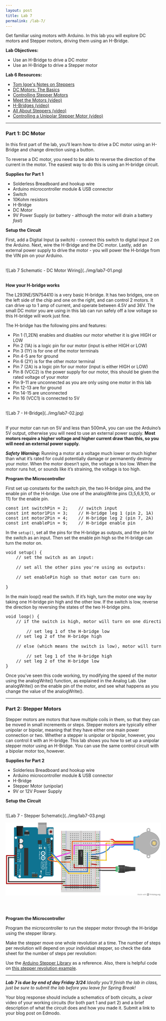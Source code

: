 ```yaml
---
layout: post
title: Lab 7
permalink: /lab-7/
---
```


Get familiar using motors with Arduino. In this lab you will explore DC motors and Stepper motors, driving them using an H-Bridge. 

<span class="underlined">**Lab Objectives:**</span>

+ Use an H-Bridge to drive a DC motor
+ Use an H-Bridge to drive a Stepper motor 

<span class="underlined">**Lab 6 Resources:**</span>
 
+ [Tom Igoe's Notes on Steppers](http://www.tigoe.net/pcomp/code/circuits/motors/stepper-motors/)
+ [DC Motors: The Basics](https://itp.nyu.edu/physcomp/lessons/dc-motors/dc-motors-the-basics/)
+ [Controlling Stepper Motors](https://itp.nyu.edu/physcomp/lessons/dc-motors/stepper-motors/)
+ [Meet the Motors (video)](https://vimeo.com/84274150)
+ [H-Bridges (video)](https://vimeo.com/100357623)
+ [All About Steppers (video)](https://vimeo.com/101362995)
+ [Controlling a Unipolar Stepper Motor (video)](https://vimeo.com/102030557)

<hr>

### Part 1: DC Motor

In this first part of the lab, you’ll learn how to drive a DC motor using an H-Bridge and change direction using a button. 

To reverse a DC motor, you need to be able to reverse the direction of the current in the motor. The easiest way to do this is using an H-bridge circuit. 

<span class="underlined">**Supplies for Part 1**</span>

+ Solderless Breadboard and hookup wire
+ Arduino microcontroller module & USB connector
+ Switch
+ 10Kohm resistors
+ H-Bridge
+ DC Motor
+ 9V Power Supply (or battery - although the motor will drain a battery *fast*)

<span class="underlined">**Setup the Circuit**</span>

First, add a Digital Input (a switch) - connect this switch to digital input 2 on the Arduino. Next, wire the H-Bridge and the DC motor. Lastly, add an external power supply to drive the motor - you will power the H-bridge from the VIN pin on your Arduino.

<br>
![Lab 7 Schematic - DC Motor Wiring](../img/lab7-01.png)
<br><br>

<span class="highlight">**How your H-bridge works**</span>

The L293NE/SN754410 is a very basic H-bridge. It has two bridges, one on the left side of the chip and one on the right, and can control 2 motors. It can drive up to 1 amp of current, and operate between 4.5V and 36V. The small DC motor you are using in this lab can run safely off a low voltage so this H-bridge will work just fine.

The H-bridge has the following pins and features:

+ Pin 1 (1,2EN) enables and disables our motor whether it is give HIGH or LOW
+ Pin 2 (1A) is a logic pin for our motor (input is either HIGH or LOW)
+ Pin 3 (1Y) is for one of the motor terminals
+ Pin 4-5 are for ground
+ Pin 6 (2Y) is for the other motor terminal
+ Pin 7 (2A) is a logic pin for our motor (input is either HIGH or LOW)
+ Pin 8 (VCC2) is the power supply for our motor, this should be given the rated voltage of your motor
+ Pin 9-11 are unconnected as you are only using one motor in this lab
+ Pin 12-13 are for ground
+ Pin 14-15 are unconnected
+ Pin 16 (VCC1) is connected to 5V

<br>
![Lab 7 - H-Bridge](../img/lab7-02.jpg)
<br><br>

If your motor can run on 5V and less than 500mA, you can use the Arduino’s 5V output, otherwise you will need to use an external power supply. **Most motors require a higher voltage and higher current draw than this, so you will need an external power supply.**

***Safety Warning:*** Running a motor at a voltage much lower or much higher than what it’s rated for could potentially damage or permanently destroy your motor. When the motor doesn’t spin, the voltage is too low. When the motor runs hot, or sounds like it’s straining, the voltage is too high.

<span class="underlined">**Program the Microcontroller**</span>

First set up constants for the switch pin, the two H-bridge pins, and the enable pin of the H-bridge. Use one of the analogWrite pins (3,5,6,9,10, or 11) for the enable pin.

<pre>
const int switchPin = 2;    // switch input
const int motor1Pin = 3;    // H-bridge leg 1 (pin 2, 1A)
const int motor2Pin = 4;    // H-bridge leg 2 (pin 7, 2A)
const int enablePin = 9;    // H-bridge enable pin
</pre>

In the `setup()`, set all the pins for the H-bridge as outputs, and the pin for the switch as an input. Then set the enable pin high so the H-bridge can turn the motor on.

<pre>
void setup() {
    // set the switch as an input:
 
    // set all the other pins you're using as outputs:
 
    // set enablePin high so that motor can turn on:

}
</pre>

In the main loop() read the switch. If it’s high, turn the motor one way by taking one H-bridge pin high and the other low. If the switch is low, reverse the direction by reversing the states of the two H-bridge pins.

<pre>
void loop() {
    // if the switch is high, motor will turn on one direction
 
    	// set leg 1 of the H-bridge low
	// set leg 2 of the H-bridge high  
    
    // else (which means the switch is low), motor will turn in the other direction

    	// set leg 1 of the H-bridge high
	// set leg 2 of the H-bridge low
}
</pre>


Once you’ve seen this code working, try modifying the speed of the motor using the analogWrite() function, as explained in the Analog Lab. Use analogWrite() on the enable pin of the motor, and see what happens as you change the value of the analogWrite().

<hr>

### Part 2: Stepper Motors

Stepper motors are motors that have multiple coils in them, so that they can be moved in small increments or steps. Stepper motors are typically either unipolar or bipolar, meaning that they have either one main power connection or two. Whether a stepper is unipolar or bipolar, however, you can control it with an H-bridge. This lab shows you how to set up a unipolar stepper motor using an H-Bridge. You can use the same control circuit with a bipolar motor too, however.

<span class="underlined">**Supplies for Part 2**</span>

+ Solderless Breadboard and hookup wire
+ Arduino microcontroller module & USB connector
+ H-Bridge
+ Stepper Motor (unipolar)
+ 9V or 12V Power Supply

<span class="underlined">**Setup the Circuit**</span>

<br>
![Lab 7 - Stepper Schematic](../img/lab7-03.png)

![Lab 7 - Stepper Diagram](../img/lab7-04.png)

<br><br>

<span class="underlined">**Program the Microcontroller**</span>

Program the microcontroller to run the stepper motor through the H-bridge using the stepper library. 

Make the stepper move one whole revolution at a time. The number of steps per revolution will depend on your individual stepper, so check the data sheet for the number of steps per revolution:

Use the [Arduino Stepper Library](https://www.arduino.cc/en/reference/stepper) as a reference. Also, there is helpful code on [this stepper revolution example](https://www.arduino.cc/en/Tutorial/StepperOneRevolution). 



<hr>

***Lab 7 is due by end of day Friday 3/24***
*Ideally you'll finish the lab in class, just be sure to submit the lab before you leave for Spring Break!*

Your blog response should include a schematics of both circuits, a *clear* video of your working circuits (for both part 1 and part 2) and a brief description of what the circuit does and how you made it. Submit a link to your blog post on Edmodo.
